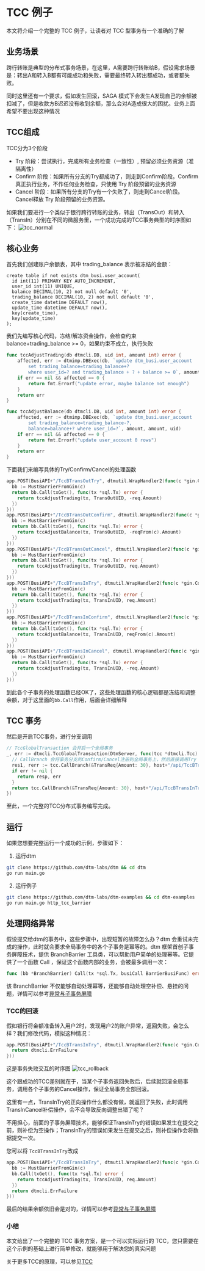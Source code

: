# TCC 例子

本文将介绍一个完整的 TCC 例子，让读者对 TCC 型事务有一个准确的了解

## 业务场景
跨行转账是典型的分布式事务场景，在这里，A需要跨行转账给B，假设需求场景是：转出A和转入B都有可能成功和失败，需要最终转入转出都成功，或者都失败。

同时这里还有一个要求，假如发生回滚，SAGA 模式下会发生A发现自己的余额被扣减了，但是收款方B迟迟没有收到余额，那么会对A造成很大的困扰。业务上面希望不要出现这种情况

## TCC组成
TCC分为3个阶段

- Try 阶段：尝试执行，完成所有业务检查（一致性）, 预留必须业务资源（准隔离性）
- Confirm 阶段：如果所有分支的Try都成功了，则走到Confirm阶段。Confirm真正执行业务，不作任何业务检查，只使用 Try 阶段预留的业务资源
- Cancel 阶段：如果所有分支的Try有一个失败了，则走到Cancel阶段。Cancel释放 Try 阶段预留的业务资源。

如果我们要进行一个类似于银行跨行转账的业务，转出（TransOut）和转入（TransIn）分别在不同的微服务里，一个成功完成的TCC事务典型的时序图如下：
![tcc_normal](../imgs/tcc_normal.jpg)

## 核心业务
首先我们创建账户余额表，其中 trading_balance 表示被冻结的金额：
```
create table if not exists dtm_busi.user_account(
  id int(11) PRIMARY KEY AUTO_INCREMENT,
  user_id int(11) UNIQUE,
  balance DECIMAL(10, 2) not null default '0',
  trading_balance DECIMAL(10, 2) not null default '0',
  create_time datetime DEFAULT now(),
  update_time datetime DEFAULT now(),
  key(create_time),
  key(update_time)
);
```

我们先编写核心代码，冻结/解冻资金操作，会检查约束balance+trading_balance >= 0，如果约束不成立，执行失败

``` go
func tccAdjustTrading(db dtmcli.DB, uid int, amount int) error {
	affected, err := dtmimp.DBExec(db, `update dtm_busi.user_account
		set trading_balance=trading_balance+?
		where user_id=? and trading_balance + ? + balance >= 0`, amount, uid, amount)
	if err == nil && affected == 0 {
		return fmt.Errorf("update error, maybe balance not enough")
	}
	return err
}

func tccAdjustBalance(db dtmcli.DB, uid int, amount int) error {
	affected, err := dtmimp.DBExec(db, `update dtm_busi.user_account
		set trading_balance=trading_balance-?,
		balance=balance+? where user_id=?`, amount, amount, uid)
	if err == nil && affected == 0 {
		return fmt.Errorf("update user_account 0 rows")
	}
	return err
}
```

下面我们来编写具体的Try/Confirm/Cancel的处理函数


``` go
app.POST(BusiAPI+"/TccBTransOutTry", dtmutil.WrapHandler2(func(c *gin.Context) interface{} {
  bb := MustBarrierFromGin(c)
  return bb.Call(txGet(), func(tx *sql.Tx) error {
    return tccAdjustTrading(tx, TransOutUID, -req.Amount)
  })
}))
app.POST(BusiAPI+"/TccBTransOutConfirm", dtmutil.WrapHandler2(func(c *gin.Context) interface{} {
  bb := MustBarrierFromGin(c)
  return bb.Call(txGet(), func(tx *sql.Tx) error {
    return tccAdjustBalance(tx, TransOutUID, -reqFrom(c).Amount)
  })
}))
app.POST(BusiAPI+"/TccBTransOutCancel", dtmutil.WrapHandler2(func(c *gin.Context) interface{} {
  bb := MustBarrierFromGin(c)
  return bb.Call(txGet(), func(tx *sql.Tx) error {
    return tccAdjustTrading(tx, TransOutUID, req.Amount)
  })
}))
app.POST(BusiAPI+"/TccBTransInTry", dtmutil.WrapHandler2(func(c *gin.Context) interface{} {
  bb := MustBarrierFromGin(c)
  return bb.Call(txGet(), func(tx *sql.Tx) error {
    return tccAdjustTrading(tx, TransInUID, req.Amount)
  })
}))
app.POST(BusiAPI+"/TccBTransInConfirm", dtmutil.WrapHandler2(func(c *gin.Context) interface{} {
  bb := MustBarrierFromGin(c)
  return bb.Call(txGet(), func(tx *sql.Tx) error {
    return tccAdjustBalance(tx, TransInUID, reqFrom(c).Amount)
  })
}))
app.POST(BusiAPI+"/TccBTransInCancel", dtmutil.WrapHandler2(func(c *gin.Context) interface{} {
  bb := MustBarrierFromGin(c)
  return bb.Call(txGet(), func(tx *sql.Tx) error {
    return tccAdjustTrading(tx, TransInUID, -req.Amount)
  })
}))
```

到此各个子事务的处理函数已经OK了，这些处理函数的核心逻辑都是冻结和调整余额，对于这里面的`bb.Call`作用，后面会详细解释

## TCC 事务
然后是开启TCC事务，进行分支调用

``` go
// TccGlobalTransaction 会开启一个全局事务
_, err := dtmcli.TccGlobalTransaction(DtmServer, func(tcc *dtmcli.Tcc) (rerr error) {
  // CallBranch 会将事务分支的Confirm/Cancel注册到全局事务上，然后直接调用Try
  res1, rerr := tcc.CallBranch(&TransReq{Amount: 30}, host+"/api/TccBTransOutTry", host+"/api/TccBTransOutConfirm", host+"/api/TccBTransOutCancel"
  if err != nil {
    return resp, err
  }
  return tcc.CallBranch(&TransReq{Amount: 30}, host+"/api/TccBTransInTry", host+"/api/TccBTransInConfirm", host+"/api/TccBTransInCancel")
})
```

至此，一个完整的TCC分布式事务编写完成。

## 运行
如果您想要完整运行一个成功的示例，步骤如下：
1. 运行dtm
``` bash
git clone https://github.com/dtm-labs/dtm && cd dtm
go run main.go
```

2. 运行例子

``` bash
git clone https://github.com/dtm-labs/dtm-examples && cd dtm-examples
go run main.go http_tcc_barrier
```

## 处理网络异常

假设提交给dtm的事务中，这些步骤中，出现短暂的故障怎么办？dtm 会重试未完成的操作，此时就会要求全局事务中的各个子事务是幂等的。dtm 框架首创子事务屏障技术，提供 BranchBarrier 工具类，可以帮助用户简单的处理幂等。它提供了一个函数 Call ，保证这个函数内部的业务，会被最多调用一次：
``` go
func (bb *BranchBarrier) Call(tx *sql.Tx, busiCall BarrierBusiFunc) error
```

该 BranchBarrier 不仅能够自动处理幂等，还能够自动处理空补偿、悬挂的问题，详情可以参考[异常与子事务屏障](../practice/barrier)

### TCC的回滚
假如银行将金额准备转入用户2时，发现用户2的账户异常，返回失败，会怎么样？我们修改代码，模拟这种情况：
``` go
app.POST(BusiAPI+"/TccBTransInTry", dtmutil.WrapHandler2(func(c *gin.Context) interface{} {
  return dtmcli.ErrFailure
}))
```
这是事务失败交互的时序图
![tcc_rollback](../imgs/tcc_rollback.jpg)

这个跟成功的TCC差别就在于，当某个子事务返回失败后，后续就回滚全局事务，调用各个子事务的Cancel操作，保证全局事务全部回滚。

这里有一点，TransInTry的正向操作什么都没有做，就返回了失败，此时调用TransInCancel补偿操作，会不会导致反向调整出错了呢？

不用担心，前面的子事务屏障技术，能够保证TransInTry的错误如果发生在提交之前，则补偿为空操作；TransInTry的错误如果发生在提交之后，则补偿操作会将数据提交一次。

您可以将 `TccBTransInTry`改成
``` go
app.POST(BusiAPI+"/TccBTransInTry", dtmutil.WrapHandler2(func(c *gin.Context) interface{} {
  bb := MustBarrierFromGin(c)
  bb.Call(txGet(), func(tx *sql.Tx) error {
    return tccAdjustTrading(tx, TransInUID, req.Amount)
  })
  return dtmcli.ErrFailure
}))
```

最后的结果余额依旧会是对的，详情可以参考[异常与子事务屏障](../practice/barrier)

### 小结

本文给出了一个完整的 TCC 事务方案，是一个可以实际运行的 TCC，您只需要在这个示例的基础上进行简单修改，就能够用于解决您的真实问题

关于更多TCC的原理，可以参见[TCC](../practice/tcc)
